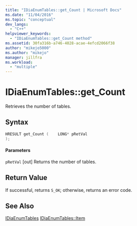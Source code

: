 ```yaml
---
title: "IDiaEnumTables::get_Count | Microsoft Docs"
ms.date: "11/04/2016"
ms.topic: "conceptual"
dev_langs:
  - "C++"
helpviewer_keywords:
  - "IDiaEnumTables::get_Count method"
ms.assetid: 30fa316b-a746-4028-acae-4efcd2066f38
author: "mikejo5000"
ms.author: "mikejo"
manager: jillfra
ms.workload:
  - "multiple"
---
```

# IDiaEnumTables::get_Count
Retrieves the number of tables.

## Syntax

```C++
HRESULT get_Count (    LONG* pRetVal
);

```

#### Parameters
 `pRetVal`
 [out] Returns the number of tables.

## Return Value
 If successful, returns `S_OK`; otherwise, returns an error code.

## See Also
 [IDiaEnumTables](../../debugger/debug-interface-access/idiaenumtables.md)
 [IDiaEnumTables::Item](../../debugger/debug-interface-access/idiaenumtables-item.md)